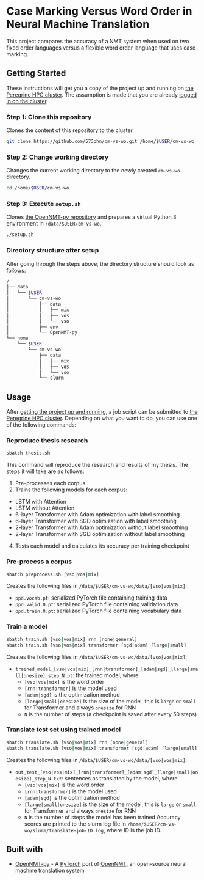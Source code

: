 # Case Marking Versus Word Order in Neural Machine Translation
This project compares the accuracy of a NMT system when used on two fixed order languages versus a flexible word order language that uses case marking.

## Getting Started
These instructions will get you a copy of the project up and running on [the Peregrine HPC cluster](https://www.rug.nl/society-business/centre-for-information-technology/research/services/hpc/facilities/peregrine-hpc-cluster?lang=en). The assumption is made that you are already [logged in on the cluster](https://redmine.hpc.rug.nl/redmine/projects/peregrine/wiki/General).

### Step 1: Clone this repository
Clones the content of this repository to the cluster.
```bash
git clone https://github.com/573phn/cm-vs-wo.git /home/$USER/cm-vs-wo
```

### Step 2: Change working directory
Changes the current working directory to the newly created `cm-vs-wo` directory.
```bash
cd /home/$USER/cm-vs-wo
```

### Step 3: Execute `setup.sh`
Clones [the OpenNMT-py repository](https://github.com/OpenNMT/OpenNMT-py) and prepares a virtual Python 3 environment in `/data/$USER/cm-vs-wo`.
```bash
./setup.sh
```

### Directory structure after setup
After going through the steps above, the directory structure should look as follows:
```bash
/
├── data
│   └── $USER
│       └── cm-vs-wo
│           ├── data
│           │   ├── mix
│           │   ├── vos
│           │   └── vso
│           ├── env
│           └── OpenNMT-py
└── home
    └── $USER
        └── cm-vs-wo
            ├── data
            │   ├── mix
            │   ├── vos
            │   └── vso
            └── slurm
```

## Usage
After [getting the project up and running](#getting-started), a job script can be submitted to [the Peregrine HPC cluster](https://www.rug.nl/society-business/centre-for-information-technology/research/services/hpc/facilities/peregrine-hpc-cluster?lang=en). Depending on what you want to do, you can use one of the following commands:
### Reproduce thesis research
```bash
sbatch thesis.sh
```
This command will reproduce the research and results of my thesis. The steps it will take are as follows:
1. Pre-processes each corpus
2. Trains the following models for each corpus:
  * LSTM with Attention
  * LSTM without Attention
  * 6-layer Transformer with Adam optimization with label smoothing
  * 6-layer Transformer with SGD optimization with label smoothing
  * 2-layer Transformer with Adam optimization without label smoothing
  * 2-layer Transformer with SGD optimization without label smoothing
4. Tests each model and calculates its accuracy per training checkpoint

### Pre-process a corpus
```bash
sbatch preprocess.sh [vso|vos|mix]
```
Creates the following files in `/data/$USER/cm-vs-wo/data/[vso|vos|mix]`:
* `ppd.vocab.pt`: serialized PyTorch file containing training data
* `ppd.valid.0.pt`: serialized PyTorch file containing validation data
* `ppd.train.0.pt`: serialized PyTorch file containing vocabulary data

### Train a model
```bash
sbatch train.sh [vso|vos|mix] rnn [none|general]
sbatch train.sh [vso|vos|mix] transformer [sgd|adam] [large|small]
```
Creates the following files in `/data/$USER/cm-vs-wo/data/[vso|vos|mix]`:
* `trained_model_[vso|vos|mix]_[rnn|transformer]_[adam|sgd]_[large|small|onesize]_step_N.pt`: the trained model, where
  * `[vso|vos|mix]` is the word order
  * `[rnn|transformer]` is the model used
  * `[adam|sgd]` is the optimization method
  * `[large|small|onesize]` is the size of the model, this is `large` or `small` for Transformer and always `onesize` for RNN
  * `N` is the number of steps (a checkpoint is saved after every 50 steps)

### Translate test set using trained model
```bash
sbatch translate.sh [vso|vos|mix] rnn [none|general]
sbatch translate.sh [vso|vos|mix] transformer [sgd|adam] [large|small]
```
Creates the following files in `/data/$USER/cm-vs-wo/data/[vso|vos|mix]`:
* `out_test_[vso|vos|mix]_[rnn|transformer]_[adam|sgd]_[large|small|onesize]_step_N.txt`: sentences as translated by the model, where
  * `[vso|vos|mix]` is the word order
  * `[rnn|transformer]` is the model used
  * `[adam|sgd]` is the optimization method
  * `[large|small|onesize]` is the size of the model, this is `large` or `small` for Transformer and always `onesize` for RNN
  * `N` is the number of steps the model has been trained
Accuracy scores are printed to the slurm log file in `/home/$USER/cm-vs-wo/slurm/translate-job-ID.log`, where ID is the job ID.

## Built with
* [OpenNMT-py](https://github.com/OpenNMT/OpenNMT-py) - A [PyTorch](https://pytorch.org/) port of [OpenNMT](http://opennmt.net/), an open-source neural machine translation system
